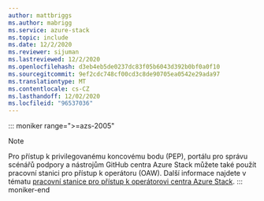 ```yaml
---
author: mattbriggs
ms.author: mabrigg
ms.service: azure-stack
ms.topic: include
ms.date: 12/2/2020
ms.reviewer: sijuman
ms.lastreviewed: 12/2/2020
ms.openlocfilehash: d3eb4eb5de0237dc83f05b6043d392b0bf0a0f10
ms.sourcegitcommit: 9ef2cdc748cf00cd3c8de90705ea0542e29ada97
ms.translationtype: MT
ms.contentlocale: cs-CZ
ms.lasthandoff: 12/02/2020
ms.locfileid: "96537036"
---
```

::: moniker range=">=azs-2005"
> [!Note] 
> Pro přístup k privilegovanému koncovému bodu (PEP), portálu pro správu scénářů podpory a nástrojům GitHub centra Azure Stack můžete také použít pracovní stanici pro přístup k operátoru (OAW). Další informace najdete v tématu [pracovní stanice pro přístup k operátorovi centra Azure Stack](/azure-stack/operator/operator-access-workstation).
::: moniker-end